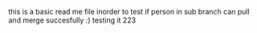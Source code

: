 this is a basic read me file inorder to test if person in sub branch can pull and merge succesfully :)
testing it 223